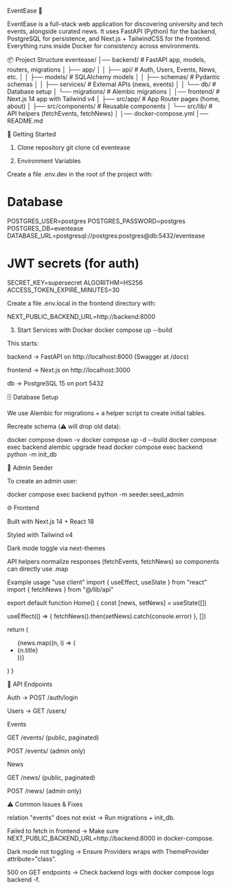 EventEase 🎉

EventEase is a full-stack web application for discovering university and tech events, alongside curated news.
It uses FastAPI (Python) for the backend, PostgreSQL for persistence, and Next.js + TailwindCSS for the frontend.
Everything runs inside Docker for consistency across environments.

📦 Project Structure
eventease/
│── backend/        # FastAPI app, models, routers, migrations
│   ├── app/
│   │   ├── api/            # Auth, Users, Events, News, etc.
│   │   ├── models/         # SQLAlchemy models
│   │   ├── schemas/        # Pydantic schemas
│   │   ├── services/       # External APIs (news, events)
│   │   └── db/             # Database setup
│   └── migrations/         # Alembic migrations
│
│── frontend/       # Next.js 14 app with Tailwind v4
│   ├── src/app/    # App Router pages (home, about)
│   ├── src/components/     # Reusable components
│   └── src/lib/    # API helpers (fetchEvents, fetchNews)
│
│── docker-compose.yml
│── README.md

🚀 Getting Started
1. Clone repository
git clone <your-private-repo-url>
cd eventease



2. Environment Variables

Create a file .env.dev in the root of the project with:

# Database
POSTGRES_USER=postgres
POSTGRES_PASSWORD=postgres
POSTGRES_DB=eventease
DATABASE_URL=postgresql://postgres:postgres@db:5432/eventease

# JWT secrets (for auth)
SECRET_KEY=supersecret
ALGORITHM=HS256
ACCESS_TOKEN_EXPIRE_MINUTES=30

Create a file .env.local in the frontend directory with:

NEXT_PUBLIC_BACKEND_URL=http://backend:8000

3. Start Services with Docker
docker compose up --build


This starts:

backend → FastAPI on http://localhost:8000
 (Swagger at /docs)

frontend → Next.js on http://localhost:3000

db → PostgreSQL 15 on port 5432

🗄 Database Setup

We use Alembic for migrations + a helper script to create initial tables.

Recreate schema (⚠️ will drop old data):

docker compose down -v
docker compose up -d --build
docker compose exec backend alembic upgrade head
docker compose exec backend python -m init_db

🔑 Admin Seeder

To create an admin user:

docker compose exec backend python -m seeder.seed_admin

🌐 Frontend

Built with Next.js 14 + React 18

Styled with Tailwind v4

Dark mode toggle via next-themes

API helpers normalize responses (fetchEvents, fetchNews) so components can directly use .map

Example usage
"use client"
import { useEffect, useState } from "react"
import { fetchNews } from "@/lib/api"

export default function Home() {
  const [news, setNews] = useState([])

  useEffect(() => {
    fetchNews().then(setNews).catch(console.error)
  }, [])

  return (
    <ul>
      {news.map((n, i) => (
        <li key={i}>{n.title}</li>
      ))}
    </ul>
  )
}

🔗 API Endpoints

Auth → POST /auth/login

Users → GET /users/

Events

GET /events/ (public, paginated)

POST /events/ (admin only)

News

GET /news/ (public, paginated)

POST /news/ (admin only)

⚠️ Common Issues & Fixes

relation "events" does not exist → Run migrations + init_db.

Failed to fetch in frontend → Make sure NEXT_PUBLIC_BACKEND_URL=http://backend:8000 in docker-compose.

Dark mode not toggling → Ensure Providers wraps <body> with ThemeProvider attribute="class".

500 on GET endpoints → Check backend logs with
docker compose logs backend -f.